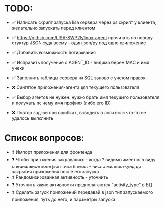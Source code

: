 # TODO:

- ✅ Написать скрипт запуска lisa сервера через ps скрипт у клиента, желательно запускать перед клиентом

- ✅ https://github.com/LISA-SWP25/linux-agent прочитать по поводу стуктур JSON судя всему - один json/py под одно
  приложение

- ✅ Добавить возможность логирования

- ✅ Исправить получение с AGENT_ID - видимо берем MAC и имя учеки

- ✅ Заполнить таблицы сервера на SQL заново с учетом правок

- ❌ Синглтон приложения-агента для текущего пользователя

- ✅ Выбор агентов не нужен:
  нужно брать имя текущего пользователя и получать по нему имя профиля (либо его ID)

- ❌ Повтор задачи при ошибках, выводить в логи если что-то не удалось выполнить

# Список вопросов:

- ❓ Импорт приложения для фронтенда
- ❓ Чтобы приложения закравались - когда ? видимо имеется в виду специальное поле json типа timeout - число миллисекунд
  до закрытия приложения после его запуска
- ❓ Рандомизированная активность - уточнить
- ❓ Уточнить какие активности предполагаются "activity_type" в БД
- ❓ Сделать запуск приложений передавай в json тип запускаемого приложения, путь до него, и параметры запуска



